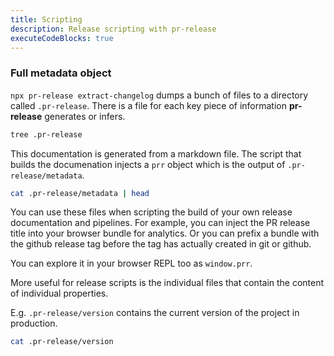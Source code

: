 ```yaml
---
title: Scripting
description: Release scripting with pr-release
executeCodeBlocks: true
---
```


### Full metadata object

`npx pr-release extract-changelog` dumps a bunch of files to a directory called `.pr-release`.  There is a file for each key piece of information **pr-release** generates or infers.

```bash
tree .pr-release
```

This documentation is generated from a markdown file.  The script that builds the documenation injects a `prr` object which is the output of `.pr-release/metadata`.

```bash
cat .pr-release/metadata | head
```

You can use these files when scripting the build of your own release documentation and pipelines.  For example, you can inject the PR release title into your browser bundle for analytics.  Or you can prefix a bundle with the github release tag before the tag has actually created in git or github.

You can explore it in your browser REPL too as `window.prr`.

More useful for release scripts is the individual files that contain the content of individual properties.  

E.g. `.pr-release/version` contains the current version of the project in production.

```bash
cat .pr-release/version
```
